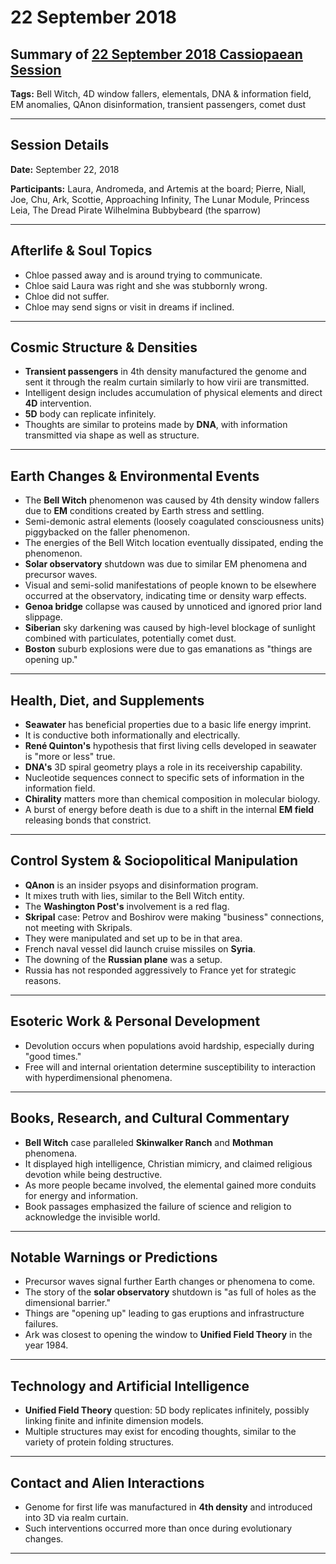 # 22 September 2018

## Summary of [22 September 2018 Cassiopaean Session](https://cassiopaea.org/forum/threads/session-22-september-2018.46333/#post-773685)

**Tags:** Bell Witch, 4D window fallers, elementals, DNA & information field, EM anomalies, QAnon disinformation, transient passengers, comet dust

---

## Session Details

**Date:** September 22, 2018

**Participants:** Laura, Andromeda, and Artemis at the board; Pierre, Niall, Joe, Chu, Ark, Scottie, Approaching Infinity, The Lunar Module, Princess Leia, The Dread Pirate Wilhelmina Bubbybeard (the sparrow)

---

## Afterlife & Soul Topics

- Chloe passed away and is around trying to communicate.
- Chloe said Laura was right and she was stubbornly wrong.
- Chloe did not suffer.
- Chloe may send signs or visit in dreams if inclined.

---

## Cosmic Structure & Densities

- **Transient passengers** in 4th density manufactured the genome and sent it through the realm curtain similarly to how virii are transmitted.
- Intelligent design includes accumulation of physical elements and direct **4D** intervention.
- **5D** body can replicate infinitely.
- Thoughts are similar to proteins made by **DNA**, with information transmitted via shape as well as structure.

---

## Earth Changes & Environmental Events

- The **Bell Witch** phenomenon was caused by 4th density window fallers due to **EM** conditions created by Earth stress and settling.
- Semi-demonic astral elements (loosely coagulated consciousness units) piggybacked on the faller phenomenon.
- The energies of the Bell Witch location eventually dissipated, ending the phenomenon.
- **Solar observatory** shutdown was due to similar EM phenomena and precursor waves.
- Visual and semi-solid manifestations of people known to be elsewhere occurred at the observatory, indicating time or density warp effects.
- **Genoa bridge** collapse was caused by unnoticed and ignored prior land slippage.
- **Siberian** sky darkening was caused by high-level blockage of sunlight combined with particulates, potentially comet dust.
- **Boston** suburb explosions were due to gas emanations as "things are opening up."

---

## Health, Diet, and Supplements

- **Seawater** has beneficial properties due to a basic life energy imprint.
- It is conductive both informationally and electrically.
- **René Quinton's** hypothesis that first living cells developed in seawater is "more or less" true.
- **DNA's** 3D spiral geometry plays a role in its receivership capability.
- Nucleotide sequences connect to specific sets of information in the information field.
- **Chirality** matters more than chemical composition in molecular biology.
- A burst of energy before death is due to a shift in the internal **EM field** releasing bonds that constrict.

---

## Control System & Sociopolitical Manipulation

- **QAnon** is an insider psyops and disinformation program.
- It mixes truth with lies, similar to the Bell Witch entity.
- The **Washington Post's** involvement is a red flag.
- **Skripal** case: Petrov and Boshirov were making "business" connections, not meeting with Skripals.
- They were manipulated and set up to be in that area.
- French naval vessel did launch cruise missiles on **Syria**.
- The downing of the **Russian plane** was a setup.
- Russia has not responded aggressively to France yet for strategic reasons.

---

## Esoteric Work & Personal Development

- Devolution occurs when populations avoid hardship, especially during "good times."
- Free will and internal orientation determine susceptibility to interaction with hyperdimensional phenomena.

---

## Books, Research, and Cultural Commentary

- **Bell Witch** case paralleled **Skinwalker Ranch** and **Mothman** phenomena.
- It displayed high intelligence, Christian mimicry, and claimed religious devotion while being destructive.
- As more people became involved, the elemental gained more conduits for energy and information.
- Book passages emphasized the failure of science and religion to acknowledge the invisible world.

---

## Notable Warnings or Predictions

- Precursor waves signal further Earth changes or phenomena to come.
- The story of the **solar observatory** shutdown is "as full of holes as the dimensional barrier."
- Things are "opening up" leading to gas eruptions and infrastructure failures.
- Ark was closest to opening the window to **Unified Field Theory** in the year 1984.

---

## Technology and Artificial Intelligence

- **Unified Field Theory** question: 5D body replicates infinitely, possibly linking finite and infinite dimension models.
- Multiple structures may exist for encoding thoughts, similar to the variety of protein folding structures.

---

## Contact and Alien Interactions

- Genome for first life was manufactured in **4th density** and introduced into 3D via realm curtain.
- Such interventions occurred more than once during evolutionary changes.

---

